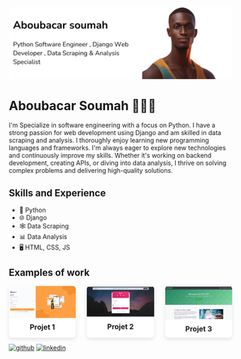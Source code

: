 
![](https://github.com/Abusooma/Abusooma/blob/main/person.png)
# Aboubacar Soumah 👨🏿‍💻
I'm Specialize in software engineering with a focus on Python. I have a strong passion for web development using Django and am skilled in data scraping and analysis.
I thoroughly enjoy learning new programming languages and frameworks.
I'm always eager to explore new technologies and continuously improve my skills. Whether it's working on backend development, creating APIs, or diving into data analysis, I thrive on solving complex problems and delivering high-quality solutions.

## Skills and Experience
* 🐍 Python
* 🌐 Django
* 🕸️ Data Scraping
* 📊 Data Analysis
* 🖥️ HTML, CSS, JS

## Examples of work

<div style="display: flex; justify-content: space-between; gap: 20px;">
  <div style="width: 30%; background-color: white; border-radius: 8px; box-shadow: 0 4px 8px rgba(0,0,0,0.1); overflow: hidden;">
    <img src="https://github.com/Abusooma/Abusooma/blob/main/gifmaker_me%20(1).gif" width="100%" style="display: block;" />
    <div style="padding: 10px;">
      <h3 style="margin: 0; font-size: 16px; text-align: center;">Projet 1</h3>
    </div>
  </div>
  <div style="width: 30%; background-color: white; border-radius: 8px; box-shadow: 0 4px 8px rgba(0,0,0,0.1); overflow: hidden;">
    <img src="https://github.com/Abusooma/Abusooma/blob/main/gifmaker_me%203.gif" width="100%" style="display: block;" />
    <div style="padding: 10px;">
      <h3 style="margin: 0; font-size: 16px; text-align: center;">Projet 2</h3>
    </div>
  </div>
  <div style="width: 30%; background-color: white; border-radius: 8px; box-shadow: 0 4px 8px rgba(0,0,0,0.1); overflow: hidden;">
    <img src="https://github.com/Abusooma/Abusooma/blob/main/gifmaker_me_projet2.gif" width="100%" style="display: block;" />
    <div style="padding: 10px;">
      <h3 style="margin: 0; font-size: 16px; text-align: center;">Projet 3</h3>
    </div>
  </div>
</div>

[<img src='https://cdn.jsdelivr.net/npm/simple-icons@3.0.1/icons/github.svg' alt='github' height='40'>](https://github.com/https://github.com/Abusooma)  [<img src='https://cdn.jsdelivr.net/npm/simple-icons@3.0.1/icons/linkedin.svg' alt='linkedin' height='40'>](https://www.linkedin.com/in/https://www.linkedin.com/in/aboubacarsoumah//)  

